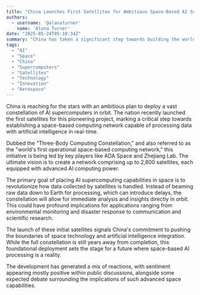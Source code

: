 ```yaml
---
title: "China Launches First Satellites for Ambitious Space-Based AI Supercomputer Constellation"
authors:
  - username: '@alanaturner'
    name: 'Alana Turner'
date: "2025-05-24T05:18:34Z"
summary: "China has taken a significant step towards building the world's first AI supercomputer network in space, launching the initial satellites for a planned constellation designed to enable real-time data processing in orbit."
tags:
  - "AI"
  - "Space"
  - "China"
  - "Supercomputers"
  - "Satellites"
  - "Technology"
  - "Innovation"
  - "Aerospace"
---
```


China is reaching for the stars with an ambitious plan to deploy a vast constellation of AI supercomputers in orbit. The nation recently launched the first satellites for this pioneering project, marking a critical step towards establishing a space-based computing network capable of processing data with artificial intelligence in real-time.

Dubbed the "Three-Body Computing Constellation," and also referred to as the "world's first operational space-based computing network," this initiative is being led by key players like ADA Space and Zhejiang Lab. The ultimate vision is to create a network comprising up to 2,800 satellites, each equipped with advanced AI computing power.

The primary goal of placing AI supercomputing capabilities in space is to revolutionize how data collected by satellites is handled. Instead of beaming raw data down to Earth for processing, which can introduce delays, the constellation will allow for immediate analysis and insights directly in orbit. This could have profound implications for applications ranging from environmental monitoring and disaster response to communication and scientific research.

The launch of these initial satellites signals China's commitment to pushing the boundaries of space technology and artificial intelligence integration. While the full constellation is still years away from completion, this foundational deployment sets the stage for a future where space-based AI processing is a reality.

The development has generated a mix of reactions, with sentiment appearing mostly positive within public discussions, alongside some expected debate surrounding the implications of such advanced space capabilities.
